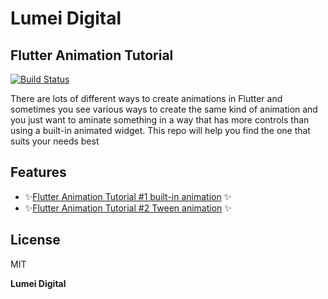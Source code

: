 # Lumei Digital
## Flutter Animation Tutorial

[![Build Status](https://travis-ci.org/joemccann/dillinger.svg?branch=master)](https://medium.com/@lumeilin301/flutter-animation-tutorial-4eb560eace48)

There are lots of different ways to create animations in Flutter and sometimes you see various ways to create the same kind of animation and you just want to aminate something in a way that has more controls than using a built-in animated widget. This repo will help you find the one that suits your needs best
 
 

## Features
- ✨[Flutter Animation Tutorial #1 built-in animation](https://medium.com/@lumeilin301/flutter-animation-tutorial-4eb560eace48) ✨
- ✨[Flutter Animation Tutorial #2 Tween animation](https://medium.com/@lumeilin301/flutter-animation-tutorial-2-tween-animation-f66103e7c4ad) ✨
 

## License

MIT

**Lumei Digital**


